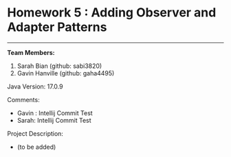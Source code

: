 # Homework 5 : Adding Observer and Adapter Patterns
-----

**Team Members:**

1. Sarah Bian (github: sabi3820)
2. Gavin Hanville (github: gaha4495)

Java Version: 17.0.9

Comments:
- Gavin : Intellij Commit Test
- Sarah: Intellij Commit Test

Project Description:
- (to be added)